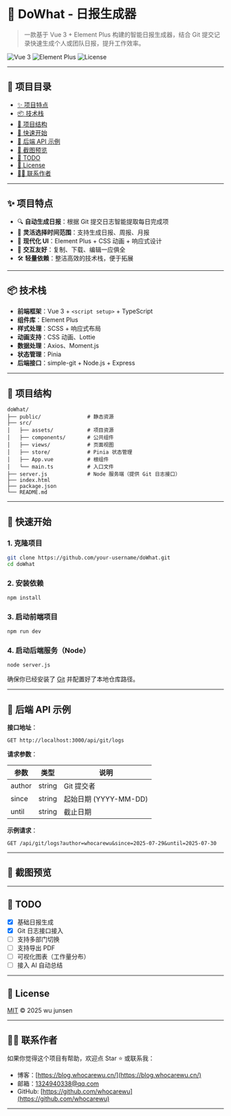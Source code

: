 
# 🚀 DoWhat - 日报生成器

> 一款基于 Vue 3  + Element Plus 构建的智能日报生成器，结合 Git 提交记录快速生成个人或团队日报，提升工作效率。

![Vue 3](https://img.shields.io/badge/Vue-3.x-42b883?logo=vue.js)
![Element Plus](https://img.shields.io/badge/Element--Plus-2.x-blue?logo=element)
![License](https://img.shields.io/badge/license-MIT-green)

---

## 📖 项目目录

- [✨ 项目特点](#-项目特点)
- [📦 技术栈](#-技术栈)
- [📂 项目结构](#-项目结构)
- [🚀 快速开始](#-快速开始)
- [🧩 后端 API 示例](#-后端-api-示例)
- [📸 截图预览](#-截图预览)
- [📌 TODO](#-todo)
- [📄 License](#-license)
- [🙋‍♂️ 联系作者](#-联系作者)

---

## ✨ 项目特点

- 🔍 **自动生成日报**：根据 Git 提交日志智能提取每日完成项
- 📅 **灵活选择时间范围**：支持生成日报、周报、月报
- 🎨 **现代化 UI**：Element Plus + CSS 动画 + 响应式设计
- 🧠 **交互友好**：复制、下载、编辑一应俱全
- 🛠️ **轻量依赖**：整洁高效的技术栈，便于拓展

---

## 📦 技术栈

- **前端框架**：Vue 3 + `<script setup>` + TypeScript
- **组件库**：Element Plus
- **样式处理**：SCSS + 响应式布局
- **动画支持**：CSS 动画、Lottie
- **数据处理**：Axios、Moment.js
- **状态管理**：Pinia
- **后端接口**：simple-git + Node.js + Express

---

## 📂 项目结构

```
doWhat/
├── public/               # 静态资源
├── src/
│   ├── assets/           # 项目资源
│   ├── components/       # 公共组件
│   ├── views/            # 页面视图
│   ├── store/            # Pinia 状态管理
│   ├── App.vue           # 根组件
│   └── main.ts           # 入口文件
├── server.js             # Node 服务端（提供 Git 日志接口）
├── index.html
├── package.json
└── README.md
```

---

## 🚀 快速开始

### 1. 克隆项目

```bash
git clone https://github.com/your-username/doWhat.git
cd doWhat
```

### 2. 安装依赖

```bash
npm install
```

### 3. 启动前端项目

```bash
npm run dev
```

### 4. 启动后端服务（Node）

```bash
node server.js
```

确保你已经安装了 [Git](https://git-scm.com/) 并配置好了本地仓库路径。

---

## 🧩 后端 API 示例

**接口地址**：

```
GET http://localhost:3000/api/git/logs
```

**请求参数**：

| 参数     | 类型   | 说明               |
|----------|--------|--------------------|
| author   | string | Git 提交者         |
| since    | string | 起始日期 (YYYY-MM-DD) |
| until    | string | 截止日期           |

**示例请求**：

```
GET /api/git/logs?author=whocarewu&since=2025-07-29&until=2025-07-30
```

---

## 📸 截图预览


---

## 📌 TODO

- [x] 基础日报生成
- [x] Git 日志接口接入
- [ ] 支持多部门切换
- [ ] 支持导出 PDF
- [ ] 可视化图表（工作量分布）
- [ ] 接入 AI 自动总结

---

## 📄 License

[MIT](./LICENSE) © 2025 wu junsen

---

## 🙋‍♂️ 联系作者

如果你觉得这个项目有帮助，欢迎点 Star ⭐ 或联系我：

- 博客：[https://blog.whocarewu.cn/](https://blog.whocarewu.cn/)
- 邮箱：1324940338@qq.com
- GitHub: [https://github.com/whocarewu](https://github.com/whocarewu)

---
